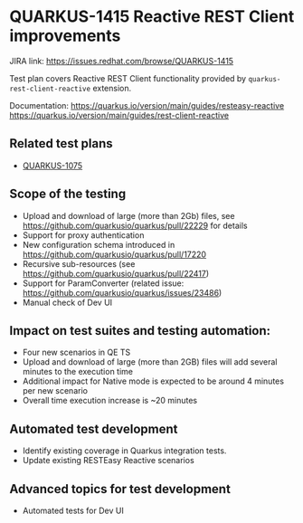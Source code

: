 # QUARKUS-1415 Reactive REST Client improvements

JIRA link: https://issues.redhat.com/browse/QUARKUS-1415

Test plan covers Reactive REST Client functionality provided by `quarkus-rest-client-reactive` extension.

Documentation:
https://quarkus.io/version/main/guides/resteasy-reactive
https://quarkus.io/version/main/guides/rest-client-reactive

## Related test plans
- [QUARKUS-1075](QUARKUS-1075.md)

## Scope of the testing
- Upload and download of large (more than 2Gb) files, see https://github.com/quarkusio/quarkus/pull/22229 for details
- Support for proxy authentication
- New configuration schema introduced in https://github.com/quarkusio/quarkus/pull/17220
- Recursive sub-resources (see https://github.com/quarkusio/quarkus/pull/22417)
- Support for ParamConverter (related issue: https://github.com/quarkusio/quarkus/issues/23486)
- Manual check of Dev UI 

## Impact on test suites and testing automation:
- Four new scenarios in QE TS
- Upload and download of large (more than 2GB) files will add several minutes to the execution time
- Additional impact for Native mode is expected to be around 4 minutes per new scenario
- Overall time execution increase is ~20 minutes

## Automated test development
- Identify existing coverage in Quarkus integration tests.
- Update existing RESTEasy Reactive scenarios

## Advanced topics for test development
- Automated tests for Dev UI
